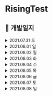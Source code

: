 # RisingTest

## 📌 개발일지

<details>       
<summary> 2021.07.31 토 </summary>      
<div markdown="1">  
      
    1. 기획서 제출 - 100%
    
    2. 현재 구현 중인 화면
        - 오늘은 기능 없이 화면전환 정도만 구현 예정 
        - 스토리보드 탭 바로 연결 (홈,찜,검색,주문내역,마이요기요) ✔️
        - 마이요기요 페이지에서 '로그인'버튼 누르면 나오는 소셜로그인 화면 ✔️
        - '이메일로 로그인' 버튼 클릭시 나오는 화면 ✔️

</div>
</details>

<details>       
<summary> 2021.08.01 일 </summary>      
<div markdown="1">  
      
    1. 현재 구현 중인 화면
        - 소설로그인 (카카오) 연결 ✔️
        - 회원가입 화면 ✔️
        - 마이요기요 탭 화면 (기능없이 화면만 구현) ✔️
        
    2. 개발 도중 발생하는 이슈
        - 어려웠던 점 
            1) 화면전환 
                - dismiss 후 바로 present되는 화면
                - dismiss는 잘 되는데 present가 되지 않음 
            
            2) 앱의 구조를 파악하여 뷰를 그리는 것
                - tableView가 좋을지 다른게 좋을지 그런 어려움

            3) 서버와의 협업이 처음이라 어디까지 뷰를 구현해야할지에 대한 어려움

            4) password를 넣는 textField 부분에 버튼을 생성한 후 비밀번호가 보이게, 안보이게 하는 부분

            5) 약관 동의 부분의 버튼
        
    3. 해결한 부분
        1) 약관 동의 버튼 해결
            - 태그값을 이용해 하려고 했지만, 버튼 이미지와 색을 바꿔줘야해서 버튼 하나하나당 액션으로 처리함

            💡 코드가 너무 반복되고 길어서 다시 더 생각해보고 수정 예정

    4. 해결 중인 부분
        1) 화면 전환 
        2) password 부분 보기 & 가리기    

</div>
</details> 

<details>       
<summary> 2021.08.02 월 </summary>      
<div markdown="1">  

    1. 기획서의 변동사항 
        - 아직까지는 없음
    
    2. 기획서 상 계획 완료 : 10%

    3. 현재 구현 중인 화면 및 기능
        - 소셜로그인 (네이버, 페이스북) 연결 ✔️
        - 회원가입 화면 재구성 ✔️
        - 마이요기요 탭 화면 재구성 - 구현중

    4. 회의에 따른 회의록 : 아직까지 회의를 딱히 하지않음

    5. 개발팀장님의 피드백
         1) UI 유사도 80%
         2) 수요일 전까지 로그인, 회원가입 끝내야 함
         3) 어려운 사항 점검 
            - 테이블뷰 안에 컨트롤러 넣는 방법
            - cell 안에서 뷰 변경하는 방법
        4) 템플릿 사용 강조

    6. 개발 도중 발생하는 이슈
        - 어려웠던 점 및 이슈발생
            1) 테이블 뷰로 구성하여 셀 안에 버튼 클릭시, 화면을 띄우기에 어려움이 있었음
            2) appleID오류로 인해 개발 진행에 어려움을 겪음
            3) 소셜 로그인 팟 파일을 연결하면 생기는 시뮬레이터 오류로 인해 어려움을 겪음
        
        - 해결 시도 : 우노에게 질문

    7. 해결하지 못한 부분 → 해결
        1) password를 넣는 textField 부분에 비밀번호를 치면 보이게, 안보이게 하는 부분 해결  
            - 변수를 하나 생성하여 클릭시, 미클릭시의 액션을 넣어주어 해결하였음
        2) 회원가입 화면이 테이블뷰라서 셀 안에 버튼이 눌렸을 때 화면을 present하기 어려웠던 부분 해결 
            - 회원가입 화면을 재구성 함으로써 버튼 클릭시, present할 수 있음
</div>
</details>

<details>       
<summary> 2021.08.03 화 </summary>      
<div markdown="1">  

    1. 기획서의 변동사항 ❌
    
    2. 기획서 상 계획 완료 : 12%

    3. 현재 구현 중인 화면 및 기능
        - 마이요기요 탭 재구성 완료 ✔️
        - 회원가입 API 연동 - 구현중

    4. 회의에 따른 회의록 ❌

    5. 개발팀장님의 피드백 ❌

    6. 개발 도중 발생하는 이슈
        - 어려웠던 점 및 이슈발생
            1) 서버분께 회원가입 및 로그인 API를 받아서 진행하였는데, 서버와의 협업과 API 명세서를 받아 작업하는 것이 처음이라서 좀 많이 힘들었음
            2) 테이블 뷰 안에 컨트롤러를 넣어 진행하였는데, 화면 전환 시 다르게 불러와야해서 어려움을 겪음
        
        - 해결 시도 : 구글링 및 우노에게 질문

    7. 해결한 부분 및 어떻게 해결하였는지
        1) 테이블 뷰 안에 컨트롤러를 넣어 진행하였는데, 화면 전환 시 다르게 불러와야해서 어려움을 겪음
            - 코드에서 스토리보드를 불러오는 방법이 따로 있다는 것을 알고 그대로 실행해 줌
</div>
</details>

<details>       
<summary> 2021.08.04 수 </summary>      
<div markdown="1"> 

    1. 기획서의 변동사항 ❌
    
    2. 기획서 상 계획 완료 : 15%

    3. 현재 구현 중인 화면 및 기능
        - 회원가입 API 연동 ✔️
        - 홈 뷰 익스프레스까지 구현 ✔️
        - 로그인 API 연동 - 구현중
        - 추가로 받은 회원가입 API 약관동의 버튼 추가 - 구현중

    4. 회의에 따른 회의록 ❌

    5. 개발팀장님의 피드백 ❌

    6. 개발 도중 발생하는 이슈
        - 어려웠던 점 및 이슈발생
            1) 홈 뷰를 짤 때 화면전환이 용이해야 하고, 데이터를 넣는 부분까지 생각해야하는데 처음 하다보니 그런것들이 어려웠음
            2) 체크박스 누르는 로직을 잘 생각해내지 못해 좀 어려웠음
        
        - 해결 시도 : 구글링 및 우노에게 질문

    7. 해결한 부분 및 어떻게 해결하였는지
        1) 회원가입 API
            - 구글링과 템플릿을 보며 적용해 구현에 성공하였다.

</div>
</details>

<details>       
<summary> 2021.08.05 목 </summary>      
<div markdown="1"> 

    1. 기획서의 변동사항 ❌
    
    2. 기획서 상 계획 완료 : 20%

    3. 현재 구현 중인 화면 및 기능
        - 로그인 API 연동 ✔️
        - 홈 뷰 '오늘은 요기서 먹어요'전까지 구현 완료 ✔️
        - 추가로 받은 회원가입 API 약관동의 버튼 연동 ✔️
        - 현재 위치 화면 - 구현중
        - 홈 뷰 '오늘은 요기서 먹어요' 셀 - 구현중

    4. 회의에 따른 회의록 ❌

    5. 개발팀장님의 피드백 ❌

    6. 개발 도중 발생하는 이슈
        - 어려웠던 점 및 이슈발생
            1) 회원가입 API에 약관동의 버튼을 추가로 받았는데, 제가 짜 놓은 체크박스 로직(Bool값)과 서버분이 짜준 값(Int)이 좀 달라서 수정해야했고 그 부분이 잘 안되어 어려움이 있었음
            2) 스토리보드를 나누다보니 화면전환의 어려움이 너무 큼
            3) 화면전환이나 작은 기능들이 안되서 그걸 고치다보니 정작 해야하는 뷰를 많이 구현하지 못해 많이 힘들었음
        
        - 해결 시도 : 구글링 및 우노에게 질문

    7. 해결한 부분 및 어떻게 해결하였는지
        1) 회원가입 약관동의 API 연동
            - 체크박스와 연결된 Bool 값을 딕셔너리로 true : 1, false:0 이렇게 Int형으로 바꿔 구현함

</div>
</details>

<details>       
<summary> 2021.08.06 금 </summary>      
<div markdown="1"> 

    1. 기획서의 변동사항 ❌
    
    2. 기획서 상 계획 완료 : 25%

    3. 현재 구현 중인 화면 및 기능
        - 음식 카테고리 뷰 클릭시 나오는 음식점 뷰 해시태그 부분 빼고 완료 ✔️
        - 음식 카테고리 뷰 클릭시 나오는 음식점 뷰 해시태그 부분 - 구현중
        - 홈 뷰 '오늘은 요기서 먹어요' 셀 - 구현중
        - 현재 위치 뷰 - 구현중
        - 음식점 셀 클릭 시 나오는 뷰 - 구현중

    4. 회의에 따른 회의록 ❌

    5. 개발팀장님의 피드백 ❌ 

    6. 개발 도중 발생하는 이슈
        - 어려웠던 점 및 이슈발생
            1) 화면전환이 너무나너무나너무나 어려움... - 뷰 다 만들고 해결 예정(시간을 너무 많이 씀)
            2) 상단 탭 바 라이브러리를 사용중인데, 라이브러리가 바로 연결되어 있는 뷰 컨트롤러 화면에는 컬렉션 뷰 구현이 안되는거 같아 어려움이 있었음
            3) 테이블뷰의 섹션 헤더가 잘 되지 않아 그거 고치는데 너무 오랜 시간을 썼음
            4) 음식 카테고리 뷰 클릭시 나오는 음식점 뷰의 해시태그 부분을 어떻게 구현해야할지 잘 모르겠어서 어려움을 겪음
        
        - 해결 시도 : 구글링 및 우노에게 질문

    7. 해결한 부분 및 어떻게 해결하였는지
        1) 섹션 헤더가 스크롤 시 테이블 뷰와 함께 스크롤 되도록 바꿔줬고, 테이블뷰의 스타일을 그룹으로 할 시, 생기는 underline 문제를 해결함
            - 테이블 뷰의 스타일을 grouped으로 바꿔줌으로써 스크롤시 헤더가 위에 붙는 현상을 해결함
            - AllTableView.separatorColor = UIColor.clear 이 코드를 사용하여 underline을 제거해 줌

</div>
</details>

<details>       
<summary> 2021.08.07 토 </summary>      
<div markdown="1"> 

    1. 기획서의 변동사항 ❌
    
    2. 기획서 상 계획 완료 : 27%

    3. 현재 구현 중인 화면 및 기능
        - 음식 카테고리 뷰 클릭시 나오는 음식점 뷰 구현완료 ✔️
        - 홈 뷰 '오늘은 요기서 먹어요' 셀 - 구현중
        - 현재 위치 뷰 - 구현중
        - 음식점 셀 클릭 시 나오는 뷰 - 구현중
        - 자동로그인 구현완료 ✔️
        - 로그인 시 '마이요기요' 탭 바 셀 변경 환료 ✔️

    4. 회의에 따른 회의록 ❌

    5. 개발팀장님의 피드백 ❌ 

    6. 개발 도중 발생하는 이슈
        - 어려웠던 점 및 이슈발생
            1) 로그인 및 회원가입 시 사용자의 토큰을 userDefault에 넣어주는 작업을 해본 적이 없어서 어려움을 느낌
            2) 로그인 시 셀을 로그인 전 셀에서 로그인 후의 셀로 변경해야하는 부분이 어려웠음
            3) 해시태그 만드는 부분에서 셀을 다이나믹 셀로 만들어야하는데 어려워서 아직 구현하지 못함
            4) 뷰를 만들 때 스크롤시 뷰가 변화하는 효과들이 너무 많아 어떻게 구현해야할지 감이 잘 오지않아 힘들었음
            5) 상단 탭 바 라이브러리 사용으로 인해 해당 뷰컨에 컬렉션 뷰가 들어가지 않는 오류가 발생
        
        - 해결 시도 : 구글링 및 우노에게 질문

    7. 해결한 부분 및 어떻게 해결하였는지
        1) 사용자가 로그인이나 회원가입을 할 때 토큰을 userDefault에 넣어주어 해결
        2) 회원가입시 userDefault 값을 넣어주어 자동로그인 구현
        3) 상단 탭 바 라이브러리 사용으로 인해 해당 뷰컨에 컬렉션 뷰가 들어가지 않는 오류가 발생
            - UIView 안에 컨트롤러를 넣음으로써 구현 완료

</div>
</details>

<details>       
<summary> 2021.08.08 일 </summary>      
<div markdown="1"> 

    1. 기획서의 변동사항 ❌
    
    2. 기획서 상 계획 완료 : 29%

    3. 현재 구현 중인 화면 및 기능
        - 홈 뷰 구현 완료 ✔️
        - 내 정보 수정 뷰 구현 완료 ✔️
        - 닉네임 변경 뷰 구현 완료 ✔️
        - 현재 위치 뷰 - 구현중
        - 음식점 뷰 - 구현중

    4. 회의에 따른 회의록 ❌

    5. 개발팀장님의 피드백 ❌ 

    6. 개발 도중 발생하는 이슈
        - 어려웠던 점 및 이슈발생
            1) 음식점 뷰 구현이 너무나 어려움
                - 뷰가 너무 복잡해서 어려움을 느낌 
        
        - 해결 시도 : 구글링 및 우노에게 질문

    7. 해결한 부분 및 어떻게 해결하였는지
        1) 사용자 조회 api로 사용자 정보를 불러왔음 

</div>
</details>